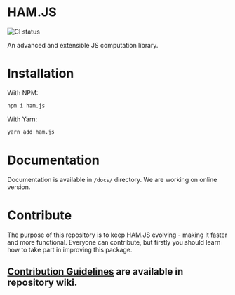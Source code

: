# **HAM.JS**

![CI status](https://github.com/Bemajster/hamjs/actions/workflows/testnbuild.yml/badge.svg)

An advanced and extensible JS computation library.

# Installation

With NPM:

```bash
npm i ham.js
```

With Yarn:

```bash
yarn add ham.js
```

# Documentation

Documentation is available in `/docs/` directory. We are working on online version.

# Contribute

The purpose of this repository is to keep HAM.JS evolving - making it faster and more functional.
Everyone can contribute, but firstly you should learn how to take part in improving this package.

## [Contribution Guidelines](https://github.com/Bemajster/hamjs/wiki/Contribuion-policy) are available in repository wiki.
